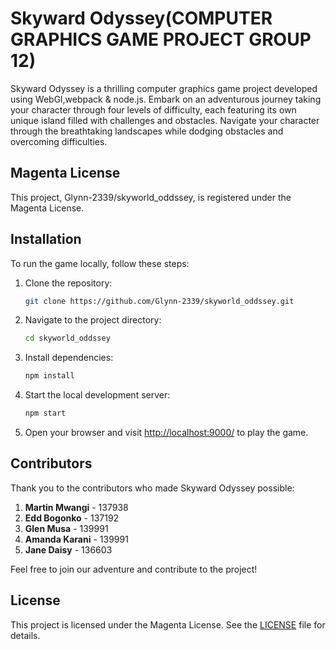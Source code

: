  # Skyward Odyssey(COMPUTER GRAPHICS GAME PROJECT GROUP 12)

Skyward Odyssey is a thrilling computer graphics game project developed using WebGl,webpack & node.js. Embark on an adventurous journey taking your character through four levels of difficulty, each featuring its own unique island filled with challenges and obstacles. Navigate your character through the breathtaking landscapes while dodging obstacles and overcoming difficulties.

## Magenta License

This project, Glynn-2339/skyworld_oddssey, is registered under the Magenta License.

## Installation

To run the game locally, follow these steps:

1. Clone the repository:

    ```bash
    git clone https://github.com/Glynn-2339/skyworld_oddssey.git
    ```

2. Navigate to the project directory:

    ```bash
    cd skyworld_oddssey
    ```

3. Install dependencies:

    ```bash
    npm install
    ```

4. Start the local development server:

    ```bash
    npm start
    ```

5. Open your browser and visit [http://localhost:9000/](http://localhost:9000/) to play the game.

## Contributors

Thank you to the contributors who made Skyward Odyssey possible:

1. **Martin Mwangi** - 137938
2. **Edd Bogonko** - 137192
3. **Glen Musa** - 139991
4. **Amanda Karani** - 139991
5. **Jane Daisy** - 136603

Feel free to join our adventure and contribute to the project!

## License

This project is licensed under the Magenta License. See the [LICENSE](LICENSE) file for details.